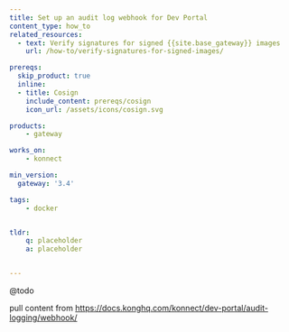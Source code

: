 ```yaml
---
title: Set up an audit log webhook for Dev Portal
content_type: how_to
related_resources:
  - text: Verify signatures for signed {{site.base_gateway}} images
    url: /how-to/verify-signatures-for-signed-images/

prereqs:
  skip_product: true
  inline:
  - title: Cosign
    include_content: prereqs/cosign
    icon_url: /assets/icons/cosign.svg

products:
    - gateway

works_on:
    - konnect

min_version:
  gateway: '3.4'

tags:
    - docker


tldr:
    q: placeholder
    a: placeholder


---
```


@todo

pull content from https://docs.konghq.com/konnect/dev-portal/audit-logging/webhook/